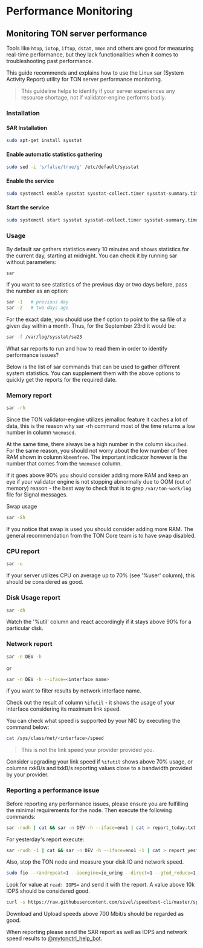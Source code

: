 # Performance Monitoring

## Monitoring TON server performance


Tools like `htop`, `iotop`, `iftop`, `dstat`, `nmon` and others are good for measuring real-time performance, but they lack functionalities when it comes to troubleshooting past performance.

This guide recommends and explains how to use the Linux sar (System Activity Report) utility for TON server performance monitoring.

> This guideline helps to identify if your server experiences any resource shortage, not if validator-engine performs badly.

### Installation
#### SAR Installation

```bash
sudo apt-get install sysstat
```

#### Enable automatic statistics gathering

```bash
sudo sed -i 's/false/true/g' /etc/default/sysstat
```

#### Enable the service

```bash
sudo systemctl enable sysstat sysstat-collect.timer sysstat-summary.timer
```


#### Start the service

```bash
sudo systemctl start sysstat sysstat-collect.timer sysstat-summary.timer
```

### Usage

By default sar gathers statistics every 10 minutes and shows statistics for the current day, starting at midnight. You can check it by running sar without parameters:

```bash
sar
```


If you want to see statistics of the previous day or two days before, pass the number as an option:

```bash
sar -1   # previous day
sar -2   # two days ago
```

For the exact date, you should use the f option to point to the sa file of a given day within a month. Thus, for the September 23rd it would be:

```bash
sar -f /var/log/sysstat/sa23
```

What sar reports to run and how to read them in order to identify performance issues?

Below is the list of sar commands that can be used to gather different system statistics. You can supplement them with the above options to quickly get the reports for the required date.



### Memory report

```bash
sar -rh
```

Since the TON validator-engine utilizes jemalloc feature it caches a lot of data, this is the reason why sar -rh command most of the time returns a low number in column `%memused`.

At the same time, there always be a high number in the column `kbcached`. For the same reason, you should not worry about the low number of free RAM shown in column `kbmemfree`. The important indicator however is the number that comes from the `%memused` column.

If it goes above 90% you should consider adding more RAM and keep an eye if your validator engine is not stopping abnormally due to OOM (out of memory) reason - the best way to check that is to grep `/var/ton-work/log` file for Signal messages.



Swap usage

```bash
sar -Sh
```

If you notice that swap is used you should consider adding more RAM. The general recommendation from the TON Core team is to have swap disabled.



### CPU report

```bash
sar -u
```

If your server utilizes CPU on average up to 70% (see '%user' column), this should be considered as good.



### Disk Usage report

```bash
sar -dh
```

Watch the '%util' column and react accordingly if it stays above 90% for a particular disk.



### Network report

```bash
sar -n DEV -h
```

or

```bash
sar -n DEV -h --iface=<interface name>
```

if you want to filter results by network interface name.

Check out the result of column `%ifutil` - it shows the usage of your interface considering its maximum link speed.

You can check what speed is supported by your NIC by executing the command below:

```bash
cat /sys/class/net/<interface>/speed
```

> This is not the link speed your provider provided you.

Consider upgrading your link speed if `%ifutil` shows above 70% usage, or columns rxkB/s and txkB/s reporting values close to a bandwidth provided by your provider.



### Reporting a performance issue

Before reporting any performance issues, please ensure you are fulfilling the minimal requirements for the node. Then execute the following commands:

```bash
sar -rudh | cat && sar -n DEV -h --iface=eno1 | cat > report_today.txt
```

For yesterday's report execute:

```bash
sar -rudh -1 | cat && sar -n DEV -h --iface=eno1 -1 | cat > report_yesterday.txt
```

Also, stop the TON node and measure your disk IO and network speed.

```bash
sudo fio --randrepeat=1 --ioengine=io_uring --direct=1 --gtod_reduce=1 --name=test --filename=/var/ton-work/testfile --bs=4096 --iodepth=1 --size=40G --readwrite=randread --numjobs=1 --group_reporting
```

Look for value at `read: IOPS=` and send it with the report. A value above 10k IOPS should be considered good.

```bash
curl -s https://raw.githubusercontent.com/sivel/speedtest-cli/master/speedtest.py | python3 -
```
Download and Upload speeds above 700 Mbit/s should be regarded as good.

When reporting please send the SAR report as well as IOPS and network speed results to [@mytonctrl_help_bot](https://t.me/mytonctrl_help_bot).
